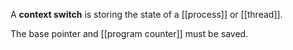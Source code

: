 A **context switch** is storing the state of a [[process]] or [[thread]].

The base pointer and [[program counter]] must be saved.